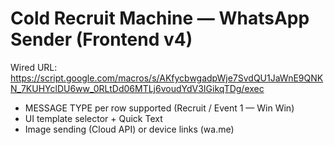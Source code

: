 
# Cold Recruit Machine — WhatsApp Sender (Frontend v4)
Wired URL:
https://script.google.com/macros/s/AKfycbwgadpWje7SvdQU1JaWnE9QNKN_7KUHYclDU6ww_0RLtDd06MTLj6voudYdV3IGikqTDg/exec

- MESSAGE TYPE per row supported (Recruit / Event 1 — Win Win)
- UI template selector + Quick Text
- Image sending (Cloud API) or device links (wa.me)
